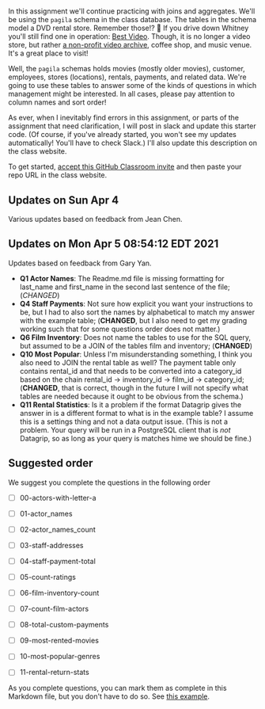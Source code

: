 # 

In this assignment we'll continue practicing with joins and aggregates.
We'll be using the `pagila` schema in the class database. The tables
in the schema model a DVD rental store. Remember those!? 🤣 If you 
drive down Whitney you'll still find one in operation:  [Best Video](https://www.courant.com/ctnow/movies/hc-best-video-in-hamden-20160529-story.html).
Though, it is no longer a video store, but rather
[a non-profit video archive](https://www.connecticutmag.com/arts/hamdens-best-video-no-longer-a-video-store-but-better/article_0659c0d0-c2f0-11e6-96be-5fd6fe69a422.html),
coffee shop, and music venue.
It's a great place to visit!

Well, the `pagila` schemas holds movies (mostly older movies), customer,
employees, stores (locations), rentals, payments, and related data.
We're going to use these tables to answer some of the kinds of questions
in which management might be interested.  In all cases, please pay 
attention to column names and sort order!

As ever, when I inevitably find errors in this assignment, or parts of
the assignment that need clarification, I will post in slack and update
this starter code. (Of course, if you've already started, you won't see
my updates automatically! You'll have to check Slack.) I'll also update
this description on the class website.

To get started, [accept this GitHub Classroom invite](https://classroom.github.com/a/nUxHd1YZ)
and then paste your repo URL in the class website.

## Updates on Sun Apr  4
Various updates based on feedback from Jean Chen.

## Updates on Mon Apr  5 08:54:12 EDT 2021
Updates based on feedback from Gary Yan.

* **Q1 Actor Names**: The Readme.md file is missing formatting for last_name and first_name in the second last sentence of the file; (*CHANGED*)
* **Q4 Staff Payments**: Not sure how explicit you want your instructions to be, but I had to also sort the names by alphabetical to match my answer with the example table; (**CHANGED**, but I also need to get my grading working such that for some questions order does not matter.)
* **Q6 Film Inventory**: Does not name the tables to use for the SQL query, but assumed to be a JOIN of the tables film and inventory; (**CHANGED**)
* **Q10 Most Popular**: Unless I'm misunderstanding something, I think you also need to JOIN the rental table as well? The payment table only contains rental_id and that needs to be converted into a category_id based on the chain rental_id -> inventory_id -> film_id -> category_id; (**CHANGED**, that is correct, though in the future I will not specify what tables are needed because it ought to be obvious from the schema.)
* **Q11 Rental Statistics**: Is it a problem if the format Datagrip gives the answer in is a different format to what is in the example table? I assume this is a settings thing and not a data output issue. (This is not a problem. Your query will be run in a PostgreSQL client that is *not* Datagrip, so as long as your query is matches hime we should be fine.)


## Suggested order

We suggest you complete the questions in the following order

- [ ] 00-actors-with-letter-a
- [ ] 01-actor_names
- [ ] 02-actor_names_count
- [ ] 03-staff-addresses
- [ ] 04-staff-payment-total
- [ ] 05-count-ratings
- [ ] 06-film-inventory-count
- [ ] 07-count-film-actors
- [ ] 08-total-custom-payments
- [ ] 09-most-rented-movies
- [ ] 10-most-popular-genres
- [ ] 11-rental-return-stats


As you complete questions, you can mark them as complete
in this Markdown file,  but you don't have to do so.
See [this example](https://github.blog/2014-04-28-task-lists-in-all-markdown-documents/).

